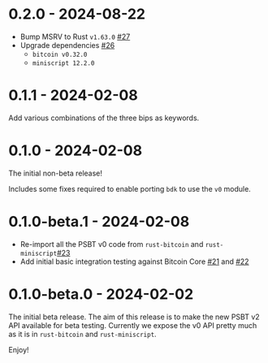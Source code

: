 # 0.2.0 - 2024-08-22

- Bump MSRV to Rust `v1.63.0` [#27](https://github.com/tcharding/rust-psbt/pull/27)
- Upgrade dependencies [#26](https://github.com/tcharding/rust-psbt/pull/26)
   - `bitcoin v0.32.0`
   - `miniscript 12.2.0`

# 0.1.1 - 2024-02-08

Add various combinations of the three bips as keywords.

# 0.1.0 - 2024-02-08

The initial non-beta release!

Includes some fixes required to enable porting `bdk` to use the `v0` module.

# 0.1.0-beta.1 - 2024-02-08

- Re-import all the PSBT v0 code from `rust-bitcoin` and `rust-miniscript`[#23](https://github.com/tcharding/rust-psbt/pull/23)
- Add initial basic integration testing against Bitcoin Core [#21](https://github.com/tcharding/rust-psbt/pull/21)
  and [#22](https://github.com/tcharding/rust-psbt/pull/22)

# 0.1.0-beta.0 - 2024-02-02

The initial beta release. The aim of this release is to make the new PSBT v2 API available for beta
testing. Currently we expose the v0 API pretty much as it is in `rust-bitcoin` and `rust-miniscript`.

Enjoy!
